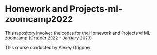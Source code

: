 # Homework and Projects-ml-zoomcamp2022

This repository involves the codes for the Homework and Projects of ML-zoomcamp (October 2022 - January 2023)

This course conducted by Alexey Grigorev
